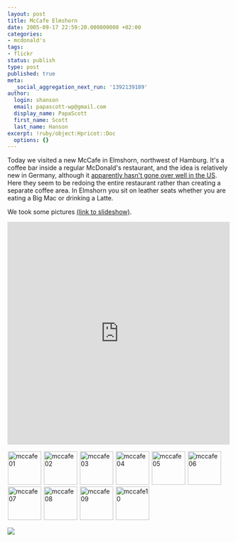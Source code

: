 ```yaml
---
layout: post
title: McCafe Elmshorn
date: 2005-09-17 22:59:20.000000000 +02:00
categories:
- mcdonald's
tags:
- flickr
status: publish
type: post
published: true
meta:
  _social_aggregation_next_run: '1392139189'
author:
  login: shanson
  email: papascott-wp@gmail.com
  display_name: PapaScott
  first_name: Scott
  last_name: Hanson
excerpt: !ruby/object:Hpricot::Doc
  options: {}
---
```

<p>Today we visited a new McCafe in Elmshorn, northwest of Hamburg. It's a coffee bar inside a regular McDonald's restaurant, and the idea is relatively new in Germany, although it <a href="http://www.indystar.com/apps/pbcs.dll/article?AID=/20050724/COLUMNISTS02/507240442/1035" title="Broad Ripple McCafe making a fast-food exit">apparently hasn't gone over well in the US</a>. Here they seem to be redoing the entire restaurant rather than creating a separate coffee area. In Elmshorn you sit on leather seats whether you are eating a Big Mac or drinking a Latte.</p>
<p>We took some pictures <a href="http://www.flickr.com/photos/papascott/sets/965120/show/">(link to slideshow)</a>.</p>
<p><iframe align="center" src="http://www.flickr.com/slideShow/index.gne?user_id=51035717986@N01&set_id=965120" frameborder="0" width="500" scrolling="no" height="500"></iframe></p>
<div><a href="http://www.flickr.com/photos/papascott/44094904/in/set-965120/" title="mccafe01"><img src="https://static.flickr.com/28/44094904_f7b4065622_s.jpg" alt="mccafe01" width="75" height="75" style="margin: 1px;" /></a> <a href="http://www.flickr.com/photos/papascott/44095256/in/set-965120/" title="mccafe02"><img src="https://static.flickr.com/32/44095256_f99b75329e_s.jpg" alt="mccafe02" width="75" height="75" style="margin: 1px;" /></a>	 <a href="http://www.flickr.com/photos/papascott/44095534/in/set-965120/" title="mccafe03"><img src="https://static.flickr.com/32/44095534_762d1e7b6d_s.jpg" alt="mccafe03" width="75" height="75" style="margin: 1px;" /></a>	 <a href="http://www.flickr.com/photos/papascott/44095847/in/set-965120/" title="mccafe04"><img src="https://static.flickr.com/27/44095847_0652f8752d_s.jpg" alt="mccafe04" width="75" height="75" style="margin: 1px;" /></a>	 <a href="http://www.flickr.com/photos/papascott/44096208/in/set-965120/" title="mccafe05"><img src="https://static.flickr.com/24/44096208_0f12bafde3_s.jpg" alt="mccafe05" width="75" height="75" style="margin: 1px;" /></a> <a href="http://www.flickr.com/photos/papascott/44096488/in/set-965120/" title="mccafe06"><img src="https://static.flickr.com/30/44096488_176053229a_s.jpg" alt="mccafe06" width="75" height="75" style="margin: 1px;" /></a>	 <a href="http://www.flickr.com/photos/papascott/44096752/in/set-965120/" title="mccafe07"><img src="https://static.flickr.com/26/44096752_d29a805958_s.jpg" alt="mccafe07" width="75" height="75" style="margin: 1px;" /></a> <a href="http://www.flickr.com/photos/papascott/44097064/in/set-965120/" title="mccafe08"><img src="https://static.flickr.com/31/44097064_850343d6a5_s.jpg" alt="mccafe08" width="75" height="75" style="margin: 1px;" /></a>	 <a href="http://www.flickr.com/photos/papascott/44097325/in/set-965120/" title="mccafe09"><img src="https://static.flickr.com/26/44097325_c2caca0eba_s.jpg" alt="mccafe09" width="75" height="75" style="margin: 1px;" /></a>	 <a href="http://www.flickr.com/photos/papascott/44097580/in/set-965120/" title="mccafe10"><img src="https://static.flickr.com/32/44097580_c44badc170_s.jpg" alt="mccafe10" width="75" height="75" style="margin: 1px;" /></a></div>
<p><a href="http://www.creamaid.com/widget.html?id=10000000221000000850" target="_blank"><img src="http://www.creamaid.com/widget/1000000022" border="0" /></a><img src="http://www.creamaid.com/06e1443349ce15c90a92ff3a527490a5be28b970" width="0" height="0" /></p>
